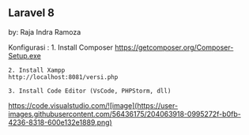 ## Laravel 8

by: Raja Indra Ramoza

Konfigurasi : 
	1. Install Composer
	https://getcomposer.org/Composer-Setup.exe

	2. Install Xampp
	http://localhost:8081/versi.php

	3. Install Code Editor (VsCode, PHPStorm, dll)
https://code.visualstudio.com/![image](https://user-images.githubusercontent.com/56436175/204063918-0995272f-b0fb-4236-8318-600e132e1889.png)
